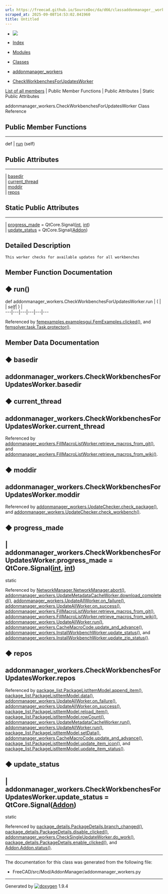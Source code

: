 ```yaml
---
url: https://freecad.github.io/SourceDoc/da/d66/classaddonmanager__workers_1_1CheckWorkbenchesForUpdatesWorker.html
scraped_at: 2025-09-08T14:53:02.041960
title: Untitled
---
```


  * [ ![](https://www.freecad.org/svg/logo-freecad.svg) ](https://freecadweb.org "FreeCAD")
  * [Index](../../index.html "Index")
  * [Modules](../../modules.html "Modules list")
  * [Classes](../../annotated.html "Annotated list")

  * [addonmanager_workers](../../d7/da4/namespaceaddonmanager__workers.html)
  * [CheckWorkbenchesForUpdatesWorker](../../da/d66/classaddonmanager__workers_1_1CheckWorkbenchesForUpdatesWorker.html)

[List of all members](../../d9/dde/classaddonmanager__workers_1_1CheckWorkbenchesForUpdatesWorker-members.html) | Public Member Functions | Public Attributes | Static Public Attributes

addonmanager_workers.CheckWorkbenchesForUpdatesWorker Class Reference

##  Public Member Functions  
  
---  
def | [run](../../da/d66/classaddonmanager__workers_1_1CheckWorkbenchesForUpdatesWorker.html#af4877b6e7ad507fcf13e9b34260247bb) (self)  
  
##  Public Attributes  
  
---  
|
[basedir](../../da/d66/classaddonmanager__workers_1_1CheckWorkbenchesForUpdatesWorker.html#a7e4db656a6793d560fcfd99fb79f5464)  
|
[current_thread](../../da/d66/classaddonmanager__workers_1_1CheckWorkbenchesForUpdatesWorker.html#a28c730493adffabdbb3665082a7abfde)  
|
[moddir](../../da/d66/classaddonmanager__workers_1_1CheckWorkbenchesForUpdatesWorker.html#a2c9a1c473a49c2a9c4fb32ce3d596381)  
|
[repos](../../da/d66/classaddonmanager__workers_1_1CheckWorkbenchesForUpdatesWorker.html#abc6aace302f1831aff61160bdc0a1598)  
  
##  Static Public Attributes  
  
---  
|
[progress_made](../../da/d66/classaddonmanager__workers_1_1CheckWorkbenchesForUpdatesWorker.html#aec3c2db73953f95de347889b8c3092cf)
= QtCore.Signal([int](../../d1/da0/classint.html),
[int](../../d1/da0/classint.html))  
|
[update_status](../../da/d66/classaddonmanager__workers_1_1CheckWorkbenchesForUpdatesWorker.html#a0dbe65a310779daaa8d48aa7881d8935)
= QtCore.Signal([Addon](../../d8/d91/classAddon_1_1Addon.html))  
  
## Detailed Description

    
    
    This worker checks for available updates for all workbenches

## Member Function Documentation

## ◆ run()

def addonmanager_workers.CheckWorkbenchesForUpdatesWorker.run  | ( |  | _self_| ) |   
---|---|---|---|---|---  
  
Referenced by
[femexamples.examplesgui.FemExamples.clicked()](../../d2/db9/classfemexamples_1_1examplesgui_1_1FemExamples.html#ad3b96de3e075bb69e51539a3c99dfd14),
and
[femsolver.task.Task.protector()](../../de/d04/classfemsolver_1_1task_1_1Task.html#a913c60a87594a8bfe76580d27effcb51).

## Member Data Documentation

## ◆ basedir

addonmanager_workers.CheckWorkbenchesForUpdatesWorker.basedir  
---  
  
## ◆ current_thread

addonmanager_workers.CheckWorkbenchesForUpdatesWorker.current_thread  
---  
  
Referenced by
[addonmanager_workers.FillMacroListWorker.retrieve_macros_from_git()](../../db/dd0/classaddonmanager__workers_1_1FillMacroListWorker.html#a10ee78b1d84f50a0ca27e2887239ad32),
and
[addonmanager_workers.FillMacroListWorker.retrieve_macros_from_wiki()](../../db/dd0/classaddonmanager__workers_1_1FillMacroListWorker.html#a3f024a71e79c2e9c92e240913af1b8b6).

## ◆ moddir

addonmanager_workers.CheckWorkbenchesForUpdatesWorker.moddir  
---  
  
Referenced by
[addonmanager_workers.UpdateChecker.check_package()](../../d1/d26/classaddonmanager__workers_1_1UpdateChecker.html#a95dc947d2a142817e21485e9920ae9e0),
and
[addonmanager_workers.UpdateChecker.check_workbench()](../../d1/d26/classaddonmanager__workers_1_1UpdateChecker.html#a1da32314d6885a6cee4a88e511c9fcbd).

## ◆ progress_made

| addonmanager_workers.CheckWorkbenchesForUpdatesWorker.progress_made =
QtCore.Signal([int](../../d1/da0/classint.html),
[int](../../d1/da0/classint.html))  
---  
static  
  
Referenced by
[NetworkManager.NetworkManager.abort()](../../d6/d8c/classNetworkManager_1_1NetworkManager.html#ab50a39b6dcc08d9cadc732fc3ca89431),
[addonmanager_workers.UpdateMetadataCacheWorker.download_completed()](../../d5/d0f/classaddonmanager__workers_1_1UpdateMetadataCacheWorker.html#ad08f2e5d64217721f3eca79acb8675da),
[addonmanager_workers.UpdateAllWorker.on_failure()](../../db/d3a/classaddonmanager__workers_1_1UpdateAllWorker.html#abc670e23e0e537749e6290fd93788700),
[addonmanager_workers.UpdateAllWorker.on_success()](../../db/d3a/classaddonmanager__workers_1_1UpdateAllWorker.html#a1e4ac86d73584f134a64abdbbca782b5),
[addonmanager_workers.FillMacroListWorker.retrieve_macros_from_git()](../../db/dd0/classaddonmanager__workers_1_1FillMacroListWorker.html#a10ee78b1d84f50a0ca27e2887239ad32),
[addonmanager_workers.FillMacroListWorker.retrieve_macros_from_wiki()](../../db/dd0/classaddonmanager__workers_1_1FillMacroListWorker.html#a3f024a71e79c2e9c92e240913af1b8b6),
[addonmanager_workers.UpdateAllWorker.run()](../../db/d3a/classaddonmanager__workers_1_1UpdateAllWorker.html#a04587fd788c227b0731b334b2fdd1151),
[addonmanager_workers.CacheMacroCode.update_and_advance()](../../d3/d5f/classaddonmanager__workers_1_1CacheMacroCode.html#a66013edd1a442f8da1e606cff5f9d631),
[addonmanager_workers.InstallWorkbenchWorker.update_status()](../../d7/dc6/classaddonmanager__workers_1_1InstallWorkbenchWorker.html#a1c775af73dfc50bd38f5d20b8f30fc60),
and
[addonmanager_workers.InstallWorkbenchWorker.update_zip_status()](../../d7/dc6/classaddonmanager__workers_1_1InstallWorkbenchWorker.html#ab359ae038ce28b1712013e7d2800e7dc).

## ◆ repos

addonmanager_workers.CheckWorkbenchesForUpdatesWorker.repos  
---  
  
Referenced by
[package_list.PackageListItemModel.append_item()](../../d0/d1c/classpackage__list_1_1PackageListItemModel.html#ae6ca870990288c91a44d79f370a6b00a),
[package_list.PackageListItemModel.data()](../../d0/d1c/classpackage__list_1_1PackageListItemModel.html#ab221470d0aa251920997ea7be8198b54),
[addonmanager_workers.UpdateAllWorker.on_failure()](../../db/d3a/classaddonmanager__workers_1_1UpdateAllWorker.html#abc670e23e0e537749e6290fd93788700),
[addonmanager_workers.UpdateAllWorker.on_success()](../../db/d3a/classaddonmanager__workers_1_1UpdateAllWorker.html#a1e4ac86d73584f134a64abdbbca782b5),
[package_list.PackageListItemModel.reload_item()](../../d0/d1c/classpackage__list_1_1PackageListItemModel.html#a88d4c0d16fd407f84abe03d8bd1d55c9),
[package_list.PackageListItemModel.rowCount()](../../d0/d1c/classpackage__list_1_1PackageListItemModel.html#aef443ac131f248ff19ad493357fb907f),
[addonmanager_workers.UpdateMetadataCacheWorker.run()](../../d5/d0f/classaddonmanager__workers_1_1UpdateMetadataCacheWorker.html#a2ee7c2d005efedad23a0a5e4a6c202cb),
[addonmanager_workers.UpdateAllWorker.run()](../../db/d3a/classaddonmanager__workers_1_1UpdateAllWorker.html#a04587fd788c227b0731b334b2fdd1151),
[package_list.PackageListItemModel.setData()](../../d0/d1c/classpackage__list_1_1PackageListItemModel.html#ae93144aca21b886d805bd1517cbc68f9),
[addonmanager_workers.CacheMacroCode.update_and_advance()](../../d3/d5f/classaddonmanager__workers_1_1CacheMacroCode.html#a66013edd1a442f8da1e606cff5f9d631),
[package_list.PackageListItemModel.update_item_icon()](../../d0/d1c/classpackage__list_1_1PackageListItemModel.html#ac42a6bdc52fbbd4b036906f263ec2007),
and
[package_list.PackageListItemModel.update_item_status()](../../d0/d1c/classpackage__list_1_1PackageListItemModel.html#a4d22be53f021c227b368ac920544263c).

## ◆ update_status

| addonmanager_workers.CheckWorkbenchesForUpdatesWorker.update_status =
QtCore.Signal([Addon](../../d8/d91/classAddon_1_1Addon.html))  
---  
static  
  
Referenced by
[package_details.PackageDetails.branch_changed()](../../d1/df5/classpackage__details_1_1PackageDetails.html#a15328dbccbc762df726cf1fe9264cb5c),
[package_details.PackageDetails.disable_clicked()](../../d1/df5/classpackage__details_1_1PackageDetails.html#a0b127e8433a9db40523d10257c612dd3),
[addonmanager_workers.CheckSingleUpdateWorker.do_work()](../../dd/dc7/classaddonmanager__workers_1_1CheckSingleUpdateWorker.html#a6e2315825d6edc51c358bbd4e6974ff3),
[package_details.PackageDetails.enable_clicked()](../../d1/df5/classpackage__details_1_1PackageDetails.html#a9633078163d737ff02767885299c4b13),
and
[Addon.Addon.status()](../../d8/d91/classAddon_1_1Addon.html#a90e6cb0915b389fd7c401152070733f9).

* * *

The documentation for this class was generated from the following file:

  * FreeCAD/src/Mod/AddonManager/addonmanager_workers.py

* * *

Generated by
[![doxygen](../../doxygen.svg)](https://www.doxygen.org/index.html) 1.9.4

